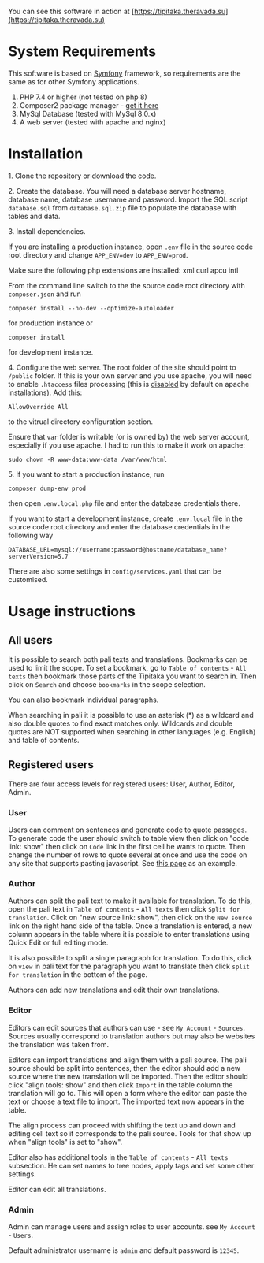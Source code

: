 You can see this software in action at [https://tipitaka.theravada.su](https://tipitaka.theravada.su)

# System Requirements

This software is based on [Symfony](https://symfony.com) framework, so requirements are the same as for other Symfony applications.

1. PHP 7.4 or higher (not tested on php 8)
2. Composer2 package manager - [get it here](https://getcomposer.org/download/)
3. MySql Database (tested with MySql 8.0.x)
4. A web server (tested with apache and nginx)

# Installation

1\. Clone the repository or download the code. 

2\. Create the database. You will need a database server hostname, database name, database username and password. Import the SQL script `database.sql` from `database.sql.zip` file to populate the database with tables and data.

3\. Install dependencies. 

If you are installing a production instance, open `.env` file in the source code root directory and change `APP_ENV=dev` to `APP_ENV=prod`.

Make sure the following php extensions are installed: xml curl apcu intl

From the command line switch to the the source code root directory with `composer.json` and run 
    
    composer install --no-dev --optimize-autoloader
    
for production instance or 

    composer install

for development instance.

4\. Configure the web server. The root folder of the site should point to `/public` folder. If this is your own server and you use apache, you will need to enable `.htaccess` files processing (this is <u>disabled</u> by default on apache installations). Add this:
    
    AllowOverride All
    
to the vitrual directory configuration section.

Ensure that `var` folder is writable (or is owned by) the web server account, especially if you use apache. I had to run this to make it work on apache:

    sudo chown -R www-data:www-data /var/www/html

5\. If you want to start a production instance, run
 
    composer dump-env prod
    
then open `.env.local.php` file and enter the database credentials there.

If you want to start a development instance, create `.env.local` file in the source code root directory and enter the database credentials in the following way

    DATABASE_URL=mysql://username:password@hostname/database_name?serverVersion=5.7         

There are also some settings in `config/services.yaml` that can be customised.

# Usage instructions

## All users

It is possible to search both pali texts and translations. Bookmarks can be used to limit the scope. To set a bookmark, go to `Table of contents` - `All texts` then bookmark those parts of the Tipitaka you want to search in. Then click on `Search` and choose `bookmarks` in the scope selection.

You can also bookmark individual paragraphs.

When searching in pali it is possible to use an asterisk (*) as a wildcard and also double quotes to find exact matches only. Wildcards and double quotes are NOT supported when searching in other languages (e.g. English) and table of contents.  

## Registered users

There are four access levels for registered users: User, Author, Editor, Admin.

### User

Users can comment on sentences and generate code to quote passages. To generate code the user should switch to table view then click on "code link: show" then click on `Code` link in the first cell he wants to quote. Then change the number of rows to quote several at once and use the code on any site that supports pasting javascript. See [this page](https://www.theravada.su/node/2930) as an example.

### Author

Authors can split the pali text to make it available for translation. To do this, open the pali text in `Table of contents` - `All texts` then click `Split for translation`. Click on "new source link: show", then click on the `New source` link on the right hand side of the table. Once a translation is entered, a new column appears in the table where it is possible to enter translations using Quick Edit or full editing mode.

It is also possible to split a single paragraph for translation. To do this, click on `view` in pali text for the paragraph you want to translate then click `split for translation` in the bottom of the page.

Authors can add new translations and edit their own translations.

### Editor

Editors can edit sources that authors can use - see `My Account` - `Sources`. Sources usually correspond to translation authors but may also be websites the translation was taken from. 

Editors can import translations and align them with a pali source. The pali source should be split into sentences, then the editor should add a new source where the new translation will be imported. Then the editor should click "align tools: show" and then click `Import` in the table column the translation will go to. This will open a form where the editor can paste the text or choose a text file to import. The imported text now appears in the table. 

The align process can proceed with shifting the text up and down and editing cell text so it corresponds to the pali source. Tools for that show up when  "align tools" is set to "show".

Editor also has additional tools in the `Table of contents` - `All texts` subsection. He can set names to tree nodes, apply tags and set some other settings.

Editor can edit all translations.

### Admin

Admin can manage users and assign roles to user accounts. see `My Account` - `Users`.

Default administrator username is `admin` and default password is `12345`.
